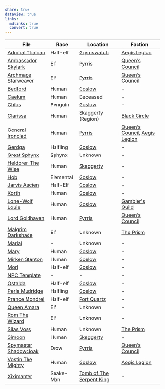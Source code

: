 ```yaml
---
share: true
dataview: true
links:
  mdlinks: true
  convert: true
---
```

| File                                                                                                            | Race      | Location                                                                            | Faction                                                                                             |
| --------------------------------------------------------------------------------------------------------------- | --------- | ----------------------------------------------------------------------------------- | --------------------------------------------------------------------------------------------------- |
| [Admiral Thainan](../../Maps-&%20Geography/Cities%20&%20Towns/Grymswatch/NPCs/Admiral-Thainan.md)                         | Half-elf  | [Grymswatch](../../Maps-&%20Geography/Cities%20&%20Towns/Grymswatch/Grymswatch.md)            | [Aegis Legion](../../Peoples-&%20Factions/Aegis%20Legion/Aegis-Legion.md)                                   |
| [Ambassador Skylark](../../Maps-&%20Geography/Cities%20&%20Towns/Pyrris/NPCs/Queen's%20Council/Ambassador-Skylark.md)       | Elf       | [Pyrris](../../Maps-&%20Geography/Cities%20&%20Towns/Pyrris/Pyrris.md)                        | [Queen's Council](../../Maps-&%20Geography/Cities%20&%20Towns/Pyrris/NPCs/Queen's%20Council/Queen's-Council.md) |
| [Archmage Starweaver](../../Maps-&%20Geography/Cities%20&%20Towns/Pyrris/NPCs/Queen's%20Council/Archmage-Starweaver.md)     | Elf       | [Pyrris](../../Maps-&%20Geography/Cities%20&%20Towns/Pyrris/Pyrris.md)                        | [Queen's Council](../../Maps-&%20Geography/Cities%20&%20Towns/Pyrris/NPCs/Queen's%20Council/Queen's-Council.md) |
| [Bedford](../../Maps-&%20Geography/Cities%20&%20Towns/Goslow/NPCs/Bedford.md)                                             | Human     | [Goslow](../../Maps-&%20Geography/Cities%20&%20Towns/Goslow/Goslow.md)                        | \-                                                                                                  |
| [Caelum](../../History-&%20Lore/Legends/Caelum.md)                                                                    | Human     | Deceased                                                                            | \-                                                                                                  |
| [Chibs](../../Maps-&%20Geography/Cities%20&%20Towns/Goslow/NPCs/Chibs.md)                                                 | Penguin   | [Goslow](../../Maps-&%20Geography/Cities%20&%20Towns/Goslow/Goslow.md)                        | \-                                                                                                  |
| [Clarissa](../../Peoples-&%20Factions/Black%20Circle/NPCs/Clarissa.md)                                                  | Human     | [Skaggerty](Skaggerty.md) (Region)                                                              | [Black Circle](../../Peoples-&%20Factions/Black%20Circle/Black-Circle.md)                                   |
| [General Ironclad](../../Maps-&%20Geography/Cities%20&%20Towns/Pyrris/NPCs/Queen's%20Council/General-Ironclad.md)           | Human     | [Pyrris](../../Maps-&%20Geography/Cities%20&%20Towns/Pyrris/Pyrris.md)                        | [Queen's Council](Queen's%20Council.md), [Aegis Legion](Aegis%20Legion.md)                                                               |
| [Gerdga](../../Maps-&%20Geography/Cities%20&%20Towns/Goslow/NPCs/Gerdga.md)                                               | Halfling  | [Goslow](../../Maps-&%20Geography/Cities%20&%20Towns/Goslow/Goslow.md)                        | \-                                                                                                  |
| [Great Sphynx](../../History-&%20Lore/Legends/Great-Sphynx.md)                                                        | Sphynx    | Unknown                                                                             | \-                                                                                                  |
| [Heldoren The Wise](../../Maps-&%20Geography/Cities%20&%20Towns/Skaggerty/NPCs/Heldoren-The-Wise.md)                      | Human     | [Skaggerty](../../Maps-&%20Geography/Cities%20&%20Towns/Skaggerty/Skaggerty.md)               | \-                                                                                                  |
| [Hob](../../Maps-&%20Geography/Cities%20&%20Towns/Goslow/NPCs/Hob.md)                                                     | Elemental | [Goslow](../../Maps-&%20Geography/Cities%20&%20Towns/Goslow/Goslow.md)                        | \-                                                                                                  |
| [Jarvis Aucien](../../Maps-&%20Geography/Cities%20&%20Towns/Goslow/NPCs/Jarvis-Aucien.md)                                 | Half-Elf  | [Goslow](../../Maps-&%20Geography/Cities%20&%20Towns/Goslow/Goslow.md)                        | \-                                                                                                  |
| [Korth](../../Maps-&%20Geography/Cities%20&%20Towns/Goslow/NPCs/Korth.md)                                                 | Human     | [Goslow](../../Maps-&%20Geography/Cities%20&%20Towns/Goslow/Goslow.md)                        | \-                                                                                                  |
| [Lone-Wolf Louie](../../Maps-&%20Geography/Cities%20&%20Towns/Goslow/NPCs/Lone-Wolf-Louie.md)                             | Human     | [Goslow](../../Maps-&%20Geography/Cities%20&%20Towns/Goslow/Goslow.md)                        | [Gambler's Guild](../../Peoples-&%20Factions/Gambler's%20Guild/Gambler's-Guild.md)                          |
| [Lord Goldhaven](../../Maps-&%20Geography/Cities%20&%20Towns/Pyrris/NPCs/Queen's%20Council/Lord-Goldhaven.md)               | Human     | [Pyrris](../../Maps-&%20Geography/Cities%20&%20Towns/Pyrris/Pyrris.md)                        | [Queen's Council](../../Maps-&%20Geography/Cities%20&%20Towns/Pyrris/NPCs/Queen's%20Council/Queen's-Council.md) |
| [Malgrim Darkshade](../../Peoples-&%20Factions/The%20Prism/NPCs/Malgrim-Darkshade.md)                                   | Elf       | Unknown                                                                             | [The Prism](../../Peoples-&%20Factions/The%20Prism/The-Prism.md)                                            |
| [Marial](../../../Marial.md)                                                                    | \-        | Unknown                                                                             | \-                                                                                                  |
| [Mary](../../Maps-&%20Geography/Cities%20&%20Towns/Goslow/NPCs/Mary.md)                                                   | Human     | [Goslow](../../Maps-&%20Geography/Cities%20&%20Towns/Goslow/Goslow.md)                        | \-                                                                                                  |
| [Mirken Stanton](../../Maps-&%20Geography/Cities%20&%20Towns/Goslow/NPCs/Mirken-Stanton.md)                               | Human     | [Goslow](../../Maps-&%20Geography/Cities%20&%20Towns/Goslow/Goslow.md)                        | \-                                                                                                  |
| [Mori](../../Maps-&%20Geography/Cities%20&%20Towns/Goslow/NPCs/Mori.md)                                                   | Half-elf  | [Goslow](../../Maps-&%20Geography/Cities%20&%20Towns/Goslow/Goslow.md)                        | \-                                                                                                  |
| [NPC Template](../../../NPC%20Template.md)                                                      | \-        | \-                                                                                  | \-                                                                                                  |
| [Ostalda](../../Maps-&%20Geography/Cities%20&%20Towns/Goslow/NPCs/Ostalda.md)                                             | Half-elf  | [Goslow](../../Maps-&%20Geography/Cities%20&%20Towns/Goslow/Goslow.md)                        | \-                                                                                                  |
| [Perla Mudridge](../../Maps-&%20Geography/Cities%20&%20Towns/Goslow/NPCs/Perla-Mudridge.md)                               | Halfling  | [Goslow](../../Maps-&%20Geography/Cities%20&%20Towns/Goslow/Goslow.md)                        | \-                                                                                                  |
| [Prance Mondrel](../../Maps-&%20Geography/Cities%20&%20Towns/Port%20Quartz/NPCs/Prance-Mondrel.md)                          | Half-elf  | [Port Quartz](../../Maps-&%20Geography/Cities%20&%20Towns/Port%20Quartz/Port-Quartz.md)         | \-                                                                                                  |
| [Queen Amara](../../Maps-&%20Geography/Cities%20&%20Towns/Pyrris/NPCs/Queen-Amara.md)                                     | Elf       | Unknown                                                                             | \-                                                                                                  |
| [Rom The Wizard](../../History-&%20Lore/Legends/Rom-The-Wizard.md)                                                    | Elf       | Unknown                                                                             | \-                                                                                                  |
| [Silas Voss](../../Peoples-&%20Factions/The%20Prism/NPCs/Silas-Voss.md)                                                 | Human     | Unknown                                                                             | [The Prism](../../Peoples-&%20Factions/The%20Prism/The-Prism.md)                                            |
| [Simoon](../../Maps-&%20Geography/Cities%20&%20Towns/Skaggerty/NPCs/Simoon.md)                                            | Human     | [Skaggerty](../../Maps-&%20Geography/Cities%20&%20Towns/Skaggerty/Skaggerty.md)               | \-                                                                                                  |
| [Spymaster Shadowcloak](../../Maps-&%20Geography/Cities%20&%20Towns/Pyrris/NPCs/Queen's%20Council/Spymaster-Shadowcloak.md) | Drow      | [Pyrris](../../Maps-&%20Geography/Cities%20&%20Towns/Pyrris/Pyrris.md)                        | [Queen's Council](../../Maps-&%20Geography/Cities%20&%20Towns/Pyrris/NPCs/Queen's%20Council/Queen's-Council.md) |
| [Vostin The Mighty](../../Maps-&%20Geography/Cities%20&%20Towns/Goslow/NPCs/Vostin-The-Mighty.md)                         | Human     | [Goslow](../../Maps-&%20Geography/Cities%20&%20Towns/Goslow/Goslow.md)                        | [Aegis Legion](../../Peoples-&%20Factions/Aegis%20Legion/Aegis-Legion.md)                                   |
| [Xiximanter](../../History-&%20Lore/Legends/Xiximanter.md)                                                            | Snake-Man | [Tomb of The Serpent King](../../../Tomb%20of%20The%20Serpent%20King.md) | \-                                                                                                  |
